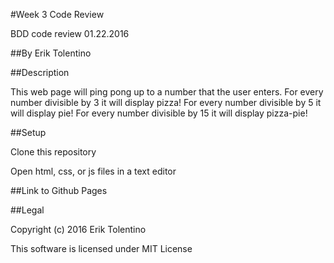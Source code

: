 #Week 3 Code Review

BDD code review 01.22.2016

##By Erik Tolentino

##Description

This web page will ping pong up to a number that the user enters. For every number divisible by 3 it will display pizza! For every number divisible by 5 it will display pie! For every number divisible by 15 it will display pizza-pie!

##Setup

Clone this repository

Open html, css, or js files in a text editor

##Link to Github Pages



##Legal

Copyright (c) 2016 Erik Tolentino

This software is licensed under MIT License
